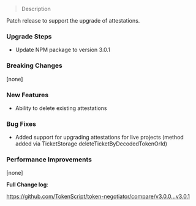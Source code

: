 > Description

Patch release to support the upgrade of attestations. 

### Upgrade Steps

- Update NPM package to version 3.0.1

### Breaking Changes

[none]

### New Features

- Ability to delete existing attestations

### Bug Fixes

- Added support for upgrading attestations for live projects (method added via TicketStorage deleteTicketByDecodedTokenOrId)

### Performance Improvements

[none]

**Full Change log**:

https://github.com/TokenScript/token-negotiator/compare/v3.0.0...v3.0.1
